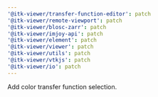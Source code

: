 ```yaml
---
'@itk-viewer/transfer-function-editor': patch
'@itk-viewer/remote-viewport': patch
'@itk-viewer/blosc-zarr': patch
'@itk-viewer/imjoy-api': patch
'@itk-viewer/element': patch
'@itk-viewer/viewer': patch
'@itk-viewer/utils': patch
'@itk-viewer/vtkjs': patch
'@itk-viewer/io': patch
---
```


Add color transfer function selection.
